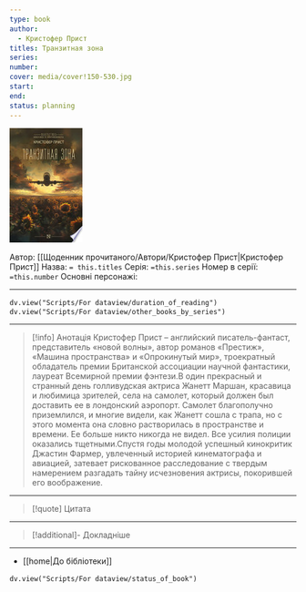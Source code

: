 ```yaml
---
type: book
author:
  - Кристофер Прист
titles: Транзитная зона
series:
number:
cover: media/cover!150-530.jpg
start:
end:
status: planning
---
```

![cover|150](media/cover!150-530.jpg)

Автор: [[Щоденник прочитаного/Автори/Кристофер Прист|Кристофер Прист]]
Назва: `= this.titles`
Серія:  `=this.series`
Номер в серії: `=this.number`
Основні персонажі:

---
```dataviewjs
dv.view("Scripts/For dataview/duration_of_reading")
dv.view("Scripts/For dataview/other_books_by_series")
```

---
>[!info] Анотація
>Кристофер Прист – английский писатель-фантаст, представитель «новой волны», автор романов «Престиж», «Машина пространства» и «Опрокинутый мир», троекратный обладатель премии Британской ассоциации научной фантастики, лауреат Всемирной премии фэнтези.В один прекрасный и странный день голливудская актриса Жанетт Маршан, красавица и любимица зрителей, села на самолет, который должен был доставить ее в лондонский аэропорт. Самолет благополучно приземлился, и многие видели, как Жанетт сошла с трапа, но с этого момента она словно растворилась в пространстве и времени. Ее больше никто никогда не видел. Все усилия полиции оказались тщетными.Спустя годы молодой успешный кинокритик Джастин Фармер, увлеченный историей кинематографа и авиацией, затевает рискованное расследование с твердым намерением разгадать тайну исчезновения актрисы, покорившей его воображение.
___

>[!quote] Цитата

---
>[!additional]- Докладніше

---

- [[home|До бібліотеки]]

```dataviewjs
dv.view("Scripts/For dataview/status_of_book")
```